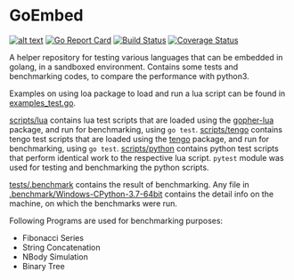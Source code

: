 # GoEmbed

[![alt text](https://godoc.org/github.com/n-is/goEmbed/lua?status.svg)](https://godoc.org/github.com/n-is/goEmbed/lua)
[![Go Report Card](https://goreportcard.com/badge/github.com/n-is/goEmbed)](https://goreportcard.com/report/github.com/n-is/goEmbed)
[![Build Status](https://travis-ci.org/n-is/goEmbed.svg)](https://travis-ci.org/n-is/goEmbed)
[![Coverage Status](https://coveralls.io/repos/github/n-is/goEmbed/badge.svg)](https://coveralls.io/github/n-is/goEmbed?branch=master)

A helper repository for testing various languages that can be embedded in golang,
in a sandboxed environment. Contains some tests and benchmarking codes, to
compare the performance with python3.

Examples on using loa package to load and run a lua script can be found in
[examples_test.go](lua/examples_test.go).

[scripts/lua](tests/scripts/lua) contains lua test scripts that are loaded
using the [gopher-lua](https://github.com/n-is/gopher-lua) package, and run for
benchmarking, using `go test`.
[scripts/tengo](tests/scripts/tengo) contains tengo test scripts that are loaded
using the [tengo](https://github.com/n-is/tengo) package, and run for
benchmarking, using `go test`.
[scripts/python](tests/scripts/python) contains python test scripts that
perform identical work to the respective lua script. `pytest` module was used
for testing and benchmarking the python scripts.

[tests/.benchmark](tests/.benchmark) contains the result of benchmarking.
Any file in [.benchmark/Windows-CPython-3.7-64bit](tests/.benchmark/Windows-CPython-3.7-64bit)
contains the detail info on the machine, on which the benchmarks were run.

Following Programs are used for benchmarking purposes:

* Fibonacci Series
* String Concatenation
* NBody Simulation
* Binary Tree
